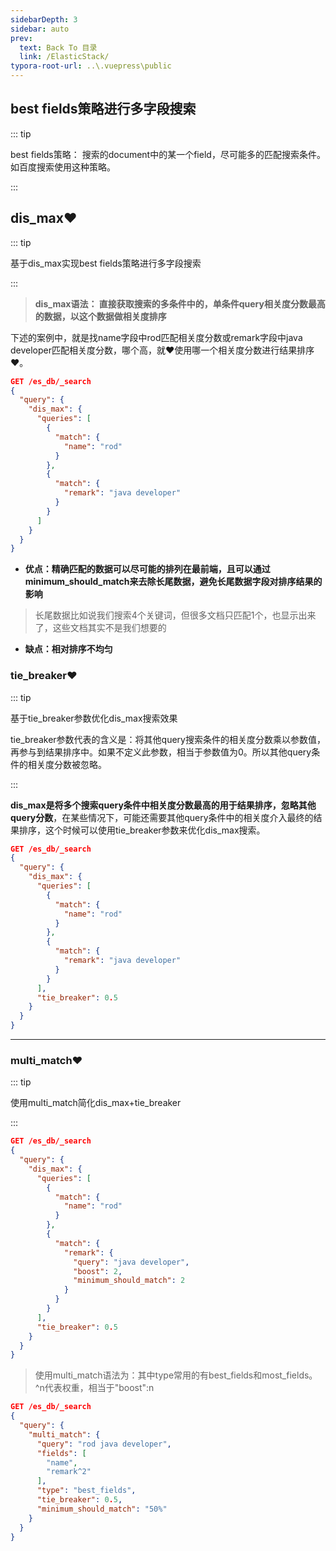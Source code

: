 ```yaml
---
sidebarDepth: 3
sidebar: auto
prev:
  text: Back To 目录
  link: /ElasticStack/
typora-root-url: ..\.vuepress\public
---
```




## best fields策略进行多字段搜索

::: tip

best fields策略： 搜索的document中的某一个field，尽可能多的匹配搜索条件。如百度搜索使用这种策略。

:::

## dis_max❤️

::: tip

基于dis_max实现best fields策略进行多字段搜索

:::

> **dis_max语法： 直接获取搜索的多条件中的，单条件query相关度分数最高的数据，以这个数据做相关度排序**

下述的案例中，就是找name字段中rod匹配相关度分数或remark字段中java developer匹配相关度分数，哪个高，就❤️使用哪一个相关度分数进行结果排序❤️。

```json
GET /es_db/_search
{
  "query": {
    "dis_max": {
      "queries": [
        {
          "match": {
            "name": "rod"
          }
        },
        {
          "match": {
            "remark": "java developer"
          }
        }
      ]
    }
  }
}
```



- **优点：精确匹配的数据可以尽可能的排列在最前端，且可以通过minimum_should_match来去除长尾数据，避免长尾数据字段对排序结果的影响**

> 长尾数据比如说我们搜索4个关键词，但很多文档只匹配1个，也显示出来了，这些文档其实不是我们想要的

- **缺点：相对排序不均匀**

### tie_breaker❤️

::: tip

基于tie_breaker参数优化dis_max搜索效果

tie_breaker参数代表的含义是：将其他query搜索条件的相关度分数乘以参数值，再参与到结果排序中。如果不定义此参数，相当于参数值为0。所以其他query条件的相关度分数被忽略。

:::

**dis_max是将多个搜索query条件中相关度分数最高的用于结果排序，忽略其他query分数**，在某些情况下，可能还需要其他query条件中的相关度介入最终的结果排序，这个时候可以使用tie_breaker参数来优化dis_max搜索。

```json
GET /es_db/_search
{
  "query": {
    "dis_max": {
      "queries": [
        {
          "match": {
            "name": "rod"
          }
        },
        {
          "match": {
            "remark": "java developer"
          }
        }
      ],
      "tie_breaker": 0.5
    }
  }
}
```

----------



### multi_match❤️

::: tip

使用multi_match简化dis_max+tie_breaker

:::

```json
GET /es_db/_search
{
  "query": {
    "dis_max": {
      "queries": [
        {
          "match": {
            "name": "rod"
          }
        },
        {
          "match": {
            "remark": {
              "query": "java developer",
              "boost": 2,
              "minimum_should_match": 2
            }
          }
        }
      ],
      "tie_breaker": 0.5
    }
  }
}
```

> 使用multi_match语法为：其中type常用的有best_fields和most_fields。^n代表权重，相当于"boost":n             

```json
GET /es_db/_search
{
  "query": {
    "multi_match": {
      "query": "rod java developer",
      "fields": [
        "name",
        "remark^2"
      ],
      "type": "best_fields",
      "tie_breaker": 0.5,
      "minimum_should_match": "50%"
    }
  }
}
```

